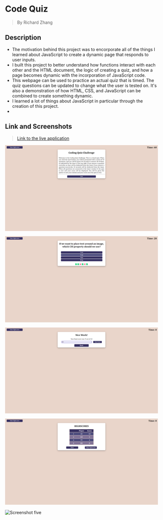 # Code Quiz
> By Richard Zhang

## Description

- The motivation behind this project was to encorporate all of the things I learned about JavaScript to create a dynamic page that responds to user inputs.
- I built this project to better understand how functions interact with each other and the HTML document, the logic of creating a quiz, and how a page becomes dynamic with the incorporation of JavaScript code. 
- This webpage can be used to practice an actual quiz that is timed. The quiz questions can be updated to change what the user is tested on. It's also a demonstration of how HTML, CSS, and JavaScript can be combined to create something dynamic.
- I learned a lot of things about JavaScript in particular through the creation of this project.   
-  

##  Link and Screenshots

> [Link to the live application](https://richardzhang01.github.io/password-generator/)

![Screenshot one](./assets/images/screenshot-1.png)

![Screenshot two](./assets/images/screenshot-2.png)

![Screenshot three](./assets/images/screenshot-3.png)

![Screenshot four](./assets/images/screenshot-4.png)

![Screenshot five](./assets/images/screenshot-5.png)